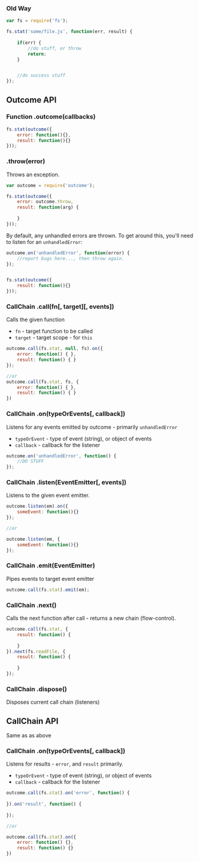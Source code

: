 
### Old Way

```javascript
var fs = require('fs');

fs.stat('some/file.js', function(err, result) {
	
	if(err) {
		//do stuff, or throw
		return;
	}


	//do success stuff
});
```

## Outcome API

### Function .outcome(callbacks)

```javascript
fs.stat(outcome({
	error: function(){},
	result: function(){}
}));
````

### .throw(error)

Throws an exception. 

```javascript
var outcome = require('outcome');

fs.stat(outcome({
	error: outcome.throw,
	result: function(arg) {
		
	}
}));
```


By default, any unhandled errors are thrown. To get around this, you'll need to listen for an `unhandledError`:

```javascript
outcome.on('unhandledError', function(error) {
	//report bugs here..., then throw again.
});


fs.stat(outcome({
	result: function(){}
}));
```


### CallChain .call(fn[, target][, events])

Calls the given function

- `fn` - target function to be called
- `target` - target scope - for `this`

```javascript
outcome.call(fs.stat, null, fs).on({
	error: function() { },
	result: function() { }
});

//or
outcome.call(fs.stat, fs, {
	error: function() { },
	result: function() { }
})
```

### CallChain .on(typeOrEvents[, callback])

Listens for any events emitted by outcome - primarily `unhandledError`

- `typeOrEvent` - type of event (string), or object of events
- `callback` - callback for the listener

```javascript
outcome.on('unhandledError', function() {
	//DO STUFF
});
```

### CallChain .listen(EventEmitter[, events])

Listens to the given event emitter.

```javascript
outcome.listen(em).on({
	someEvent: function(){}
});

//or

outcome.listen(em, {
	someEvent: function(){}
});
```

### CallChain .emit(EventEmitter)

Pipes events to target event emitter

```javascript
outcome.call(fs.stat).emit(em);
```

### CallChain .next()

Calls the next function after call - returns a new chain (flow-control).

```javascript
outcome.call(fs.stat, {
	result: function() {
		
	}
}).next(fs.readFile, {
	result: function() {
		
	}
});
```

### CallChain .dispose()

Disposes current call chain (listeners)

## CallChain API

Same as as above 

### CallChain .on(typeOrEvents[, callback])

Listens for results - `error`, and `result` primarily.

- `typeOrEvent` - type of event (string), or object of events
- `callback` - callback for the listener

```javascript
outcome.call(fs.stat).on('error', function() {
	
}).on('result', function() {
	
});

//or 

outcome.call(fs.stat).on({
	error: function() {},
	result: function() {}
})
```